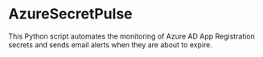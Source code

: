 # AzureSecretPulse

This Python script automates the monitoring of Azure AD App Registration secrets and sends email alerts when they are about to expire.

